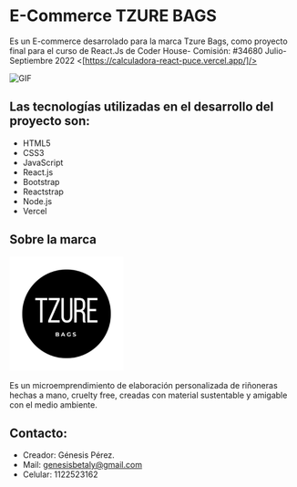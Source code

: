 # E-Commerce TZURE BAGS

Es un E-commerce desarrolado para la marca Tzure Bags, como proyecto final para el curso de React.Js de Coder House- Comisión: #34680 Julio- Septiembre 2022
<[https://calculadora-react-puce.vercel.app/]/>

![GIF](https://media.giphy.com/media/tp9qSGTQI4znyGb2Rq/giphy.gif)

## Las tecnologías utilizadas en el desarrollo del proyecto son:
* HTML5
* CSS3
* JavaScript 
* React.js
* Bootstrap 
* Reactstrap
* Node.js
* Vercel

## Sobre la marca
 <img  src="./public/img/favicon.ico" width="200vh" />

Es un microemprendimiento de elaboración personalizada de riñoneras hechas a mano, cruelty free, creadas con material sustentable y amigable con el medio ambiente. 

## Contacto:
* Creador: Génesis Pérez.
* Mail: genesisbetaly@gmail.com
* Celular: 1122523162



